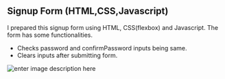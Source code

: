 ## Signup Form (HTML,CSS,Javascript)
I prepared this signup form using HTML, CSS(flexbox) and Javascript.
The form has some functionalities.

 - Checks password and confirmPassword inputs being same.
 - Clears inputs after submitting form.
 
 ![enter image description here](https://i.hizliresim.com/9p4f5rg.PNG)

